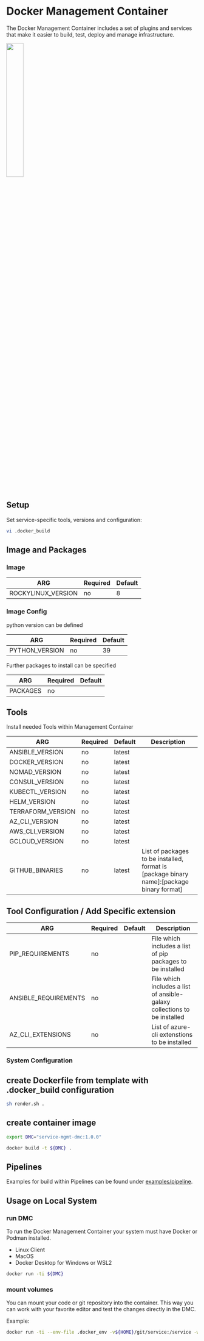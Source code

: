 # Docker Management Container

The Docker Management Container includes a set of plugins and services that make it easier to build, test, deploy and manage infrastructure.

<picture>
  <source
    srcset="https://user-images.githubusercontent.com/3198961/186105564-3901aded-21f1-4191-b323-e943f49ea5ed.png"
    media="(prefers-color-scheme: dark)"
    width="30%" height="30%">
  <img width="30%" height="30%" src="https://user-images.githubusercontent.com/3198961/186105473-eab8c428-4a19-474d-b391-e2410383d05d.png">
</picture>

## Setup

Set service-specific tools, versions and configuration:

``` bash
vi .docker_build
```

## Image and Packages

### Image

| ARG                | Required | Default |
| ------------------ | -------- | ------- |
| ROCKYLINUX_VERSION | no       | 8       |

### Image Config

python version can be defined

| ARG              | Required | Default |
| ---------------- | -------- | ------- |
| PYTHON_VERSION   | no       | 39       |

Further packages to install can be specified

| ARG              | Required | Default |
| ---------------- | -------- | ------- |
| PACKAGES         | no       |         |

## Tools

Install needed Tools within Management Container

| ARG               | Required | Default | Description                      |
| ----------------- | -------- | ------- | -------------------------------- |
| ANSIBLE_VERSION   | no       | latest  |                                  |
| DOCKER_VERSION    | no       | latest  |                                  |
| NOMAD_VERSION     | no       | latest  |                                  |
| CONSUL_VERSION    | no       | latest  |                                  |
| KUBECTL_VERSION   | no       | latest  |                                  |
| HELM_VERSION      | no       | latest  |                                  |
| TERRAFORM_VERSION | no       | latest  |                                  |
| AZ_CLI_VERSION    | no       | latest  |                                  |
| AWS_CLI_VERSION   | no       | latest  |                                  |
| GCLOUD_VERSION    | no       | latest  |                                  |
| GITHUB_BINARIES   | no       | latest  | List of packages to be installed, format is [package binary name]:[package binary format] |

## Tool Configuration / Add Specific extension

| ARG                  | Required | Default | Description                                                              |
| -------------------- | -------- | ------- | ------------------------------------------------------------------------ |
| PIP_REQUIREMENTS     | no       |         | File which includes a list of pip packages to be installed               |
| ANSIBLE_REQUIREMENTS | no       |         | File which includes a list of ansible-galaxy collections to be installed |
| AZ_CLI_EXTENSIONS    | no       |         | List of azure-cli extenstions to be installed                            |

### System Configuration

## create Dockerfile from template with .docker_build configuration

``` bash
sh render.sh .
```

## create container image

``` bash
export DMC="service-mgmt-dmc:1.0.0"

docker build -t ${DMC} .
```

## Pipelines

Examples for build within Pipelines can be found under [examples/pipeline](examples/pipeline).

## Usage on Local System

### run DMC

To run the Docker Management Container your system must have Docker or Podman installed.

* Linux Client
* MacOS
* Docker Desktop for Windows or WSL2

``` bash
docker run -ti ${DMC}
```

### mount volumes

You can mount your code or git repository into the container. This way you can work with your favorite editor and test the changes directly in the DMC.

Example:

``` bash
docker run -ti --env-file .docker_env -v${HOME}/git/service:/service -w /service ${DMC}
```
